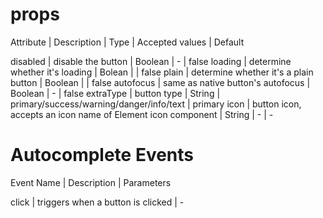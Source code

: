 # props

 Attribute	 |     			Description                	| 	Type	       |      Accepted values             	     | 	Default

 disabled   | 			 disable the button            	|   Boolean    	   |   		-                    			 |  false
 loading    | 	determine whether it's loading		 	|   Bolean         |									     |  false
 plain		 |	determine whether it's a plain button 	|   Boolean		   |                                         |  false
 autofocus  |  same as native button's autofocus 		|   Boolean 	   |            -                            |  false
 extraType  |  button type 				                |	String         |  primary/success/warning/danger/info/text  | primary
 icon       |  button icon, accepts an icon name of Element icon component |  String     |  -                        | - 



# Autocomplete Events 

 Event Name	   |             Description	                |    Parameters
 
 click         |   triggers when a button is clicked	    | -
